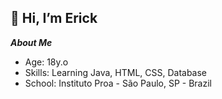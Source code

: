 ## 👋 Hi, I’m Erick


***About Me***
                                    
- Age: 18y.o
- Skills: Learning Java, HTML, CSS, Database
- School: Instituto Proa - São Paulo, SP - Brazil

